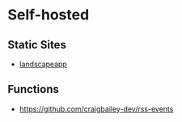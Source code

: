 # Self-hosted

## Static Sites 

* [landscapeapp](https://github.com/cncf/landscapeapp)

## Functions

* https://github.com/craigbailey-dev/rss-events
